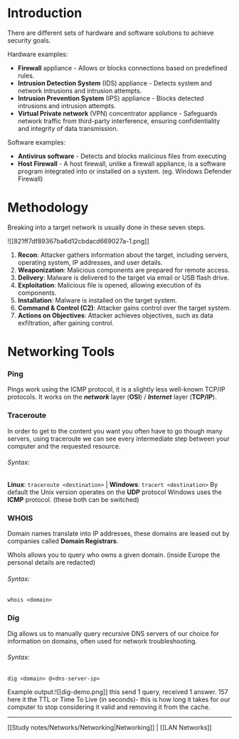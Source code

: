 # Introduction
There are different sets of hardware and software solutions to achieve security goals.

Hardware examples:
- **Firewall** appliance - Allows or blocks connections based on predefined rules.
- **Intrusion Detection System** (IDS) appliance - Detects system and network intrusions and intrusion attempts.
- **Intrusion Prevention System** (IPS) appliance - Blocks detected intrusions and intrusion attempts.
- **Virtual Private network** (VPN) concentrator appliance - Safeguards network traffic from third-party interference, ensuring confidentiality and integrity of data transmission.

Software examples:
- **Antivirus software** - Detects and blocks malicious files from executing
- **Host Firewall** - A host firewall, unlike a firewall appliance, is a software program integrated into or installed on a system. (eg. Windows Defender Firewall)

# Methodology
Breaking into a target network is usually done in these seven steps.

![[821ff7df89367ba6d12cbdacd669027a-1.png]]
1. **Recon**: Attacker gathers information about the target, including servers, operating system, IP addresses, and user details.
2. **Weaponization**: Malicious components are prepared for remote access.
3. **Delivery**: Malware is delivered to the target via email or USB flash drive.
4. **Exploitation**: Malicious file is opened, allowing execution of its components.
5. **Installation**: Malware is installed on the target system.
6. **Command & Control (C2)**: Attacker gains control over the target system.
7. **Actions on Objectives**: Attacker achieves objectives, such as data exfiltration, after gaining control.

# Networking Tools
### Ping
Pings work using the ICMP protocol, it is a slightly less well-known TCP/IP protocols.
It works on the ***network*** layer (**OSI**) / ***Internet*** layer (**TCP/IP**).
### Traceroute
In order to get to the content you want you often have to go though many servers,
using traceroute we can see every intermediate step between your computer and the requested resource.
###### Syntax:
**Linux**: `traceroute <destination>` | **Windows**: `tracert <destination>`
By default the Unix version operates on the **UDP** protocol Windows uses the **ICMP** protocol.
(these both can be switched)
### WHOIS
Domain names translate into IP addresses, these domains are leased out by companies called **Domain Registrars**.

WhoIs allows you to query who owns a given domain. (inside Europe the personal details are redacted)
###### Syntax:
`whois <domain>`
### Dig
Dig allows us to manually query recursive DNS servers of our choice for information on domains, often used for network troubleshooting.
###### Syntax:
`dig <domain> @<dns-server-ip>`

Example output:![[dig-demo.png]]
this send 1 query, received 1 answer.
157 here it the TTL or Time To Live (in seconds)- this is how long it takes for our computer to stop considering it valid and removing it from the cache.


---
[[Study notes/Networks/Networking|Networking]] | [[LAN Networks]]